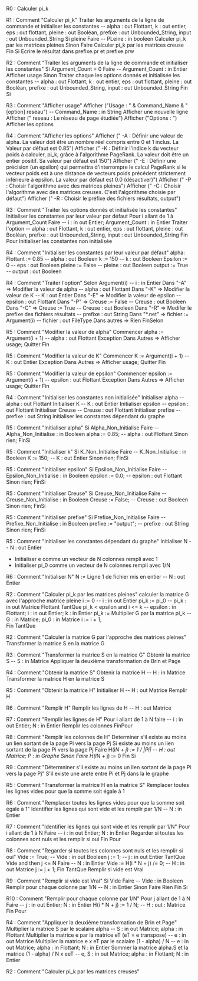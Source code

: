 R0 : Calculer pi_k

R1 : Comment "Calculer pi_k"
    Traiter les arguments de la ligne de commande et initialiser les constantes -- alpha : out Flottant, k : out entier, eps : out flottant, pleine : out Booléan, prefixe : out Unbounded_String, input : out Unbounded_String
    Si pleine Faire                                              -- PLeine : in booleen
        Calculer pi_k par les matrices pleines
    Sinon Faire
        Calculer pi_k par les matrices creuse
    Fin Si
    Ecrire le résultat dans prefixe.pr et prefixe.prw


R2 : Comment "Traiter les arguments de la ligne de commande et initialiser les constantes"
    Si Argument_Count = 0 Faire                                 -- Argument_Count : in Entier
        Afficher usage
    Sinon
        Traiter chaque les options donnés et initialisée les constantes -- alpha : out Flottant, k : out entier, eps : out flottant, pleine : out Booléan, prefixe : out Unbounded_String, input : out Unbounded_String
    Fin Si

R3 : Comment "Afficher usage"
    Afficher ("Usage : " & Command_Name & " [option] reseau")   -- Command_Name : in String
    Afficher une nouvelle ligne
    Afficher ("    reseau : Le réseau de page étudiée")
    Afficher ("Options : ")
    Afficher les options

R4 : Comment "Afficher les options"
    Afficher ("     -A <valeur> : Définir une valeur de alpha. La valeur doit être un nombre réel compris entre 0 et 1 inclus. La Valeur par défaut est 0.85")
    Afficher ("     -K <valeur> : Définir l'indice k du vecteur poids à calculer, pi_k, grâce à l'algorithme PageRank. La valeur doit être un entier positif. Sa valeur par défaut est 150")
    Afficher ("     -E <valeur> : Définir une précision (un epsilon) qui permettra d'interrompre le calcul PageRank si le vecteur poids est à une distance de vecteurs poids précédent strictement inférieure à epsilon. La valeur par défaut est 0.0 (désactiver)")
    Afficher ("     -P          : Choisir l'algorithme avec des matrices pleines")
    Afficher ("     -C          : Choisir l'algorithme avec des matrices creuses. C'est l'algorithme choisie par défaut")
    Afficher ("     -R <prefixe>: Choisir le préfixe des fichiers résultats, output")

R3 : Comment "Traiter les options donnés et initialisée les constantes"
    Initialiser les constantes par leur valeur par défaut
    Pour i allant de 1 à Argument_Count Faire                   -- i : in out Entier; Argument_Count : in Entier
        Traiter l'option -- alpha : out Flottant, k : out entier, eps : out flottant, pleine : out Booléan, prefixe : out Unbounded_String, input : out Unbounded_String
    Fin Pour
    Initialiser les constantes non initialisée

R4 : Comment "Initialiser les constantes par leur valeur par défaut"
    alpha: Flottant := 0.85                                 -- alpha : out Booleen
    k := 150                                                -- k : out Booleen
    Epsilon := 0                                            -- eps : out Booleen
    pleine := False                                         -- pleine : out Booleen
    output := True                                          -- output : out Booleen

R4 : Comment "Traiter l'option"
    Selon Argument(i)                                           -- i : in Entier
        Dans "-A" => Modifier la valeur de alpha                -- alpha : out Flottant
        Dans "-K" => Modifier la valeur de K                    -- K : out Entier
        Dans "-E" => Modifier la valeur de epsilon              -- epsilon : out Flottant
        Dans "-P" => Creuse := False                            -- Creuse : out Booleen
        Dans "-C" => Creuse := True                             -- Creuse : out Booleen
        Dans "-R" => Modifer le prefixe des fichiers résultats -- prefixe : out String
        Dans "*.net" => fichier := Argument(i)                  -- fichier : out FileType
        Dans autres => Rien
    FinSelon

R5 : Comment "Modifier la valeur de alpha"
    Commencer
        alpha := Argument(i + 1)                                -- alpha : out Flottant
    Exception
        Dans Autres => Afficher usage; Quitter
    Fin


R5 : Comment "Modifier la valeur de K"
    Commencer
        K := Argument(i + 1)                                    -- K : out Entier
    Exception
        Dans Autres => Afficher usage; Quitter
    Fin

R5 : Comment "Modifier la valeur de epsilon"
    Commencer
        epsilon := Argument(i + 1)                              -- epsilon : out Flottant
    Exception
        Dans Autres => Afficher usage; Quitter
    Fin

R4 : Comment "Initialiser les constantes non initialisée"
    Initialiser alpha                                           -- alpha : out Flottant
    Initialiser K                                               -- K : out Entier
    Initialiser epsilon                                         -- epsilon : out Flottant
    Initialiser Creuse                                          -- Creuse : out Flottant
    Initialiser prefixe                                         -- prefixe : out String
    initialiser les constantes dépendant du graphe

R5 : Comment "Initialiser alpha"
    Si Alpha_Non_Initialise Faire                               -- Alpha_Non_Initialise : in Booleen
        alpha := 0.85;                                          -- alpha : out Flottant
    Sinon
        rien;
    FinSi

R5 : Comment "Initialiser k"
    Si K_Non_Initialise Faire                                   -- K_Non_Initialise : in Booleen
        K := 150;                                               -- K : out Entier
    Sinon
        rien;
    FinSi

R5 : Comment "Initialiser epsilon"
    Si Epsilon_Non_Initialise Faire                             -- Epsilon_Non_Initialise : in Booleen
        epsilon := 0.0;                                         -- epsilon : out Flottant
    Sinon
        rien;
    FinSi

R5 : Comment "Initialiser Creuse"
    Si Creuse_Non_Initialise Faire                              -- Creuse_Non_Initialise : in Booleen
        Creuse := False;                                        -- Creuse : out Booleen
    Sinon
        rien;
    FinSi

R5 : Comment "Initialiser prefixe"
    Si Prefixe_Non_Initialise Faire                             -- Prefixe_Non_Initialise : in Booleen
        prefixe := "output";                                    -- prefixe : out String
    Sinon
        rien;
    FinSi

R5 : Comment "Initialiser les constantes dépendant du graphe"
    Initialiser N                                               -- N : out Entier
 -  Initialiser e comme un vecteur de N colonnes rempli avec 1
 -  Initialiser pi_0 comme un vecteur de N colonnes rempli avec 1/N

R6 : Comment "Initialiser N"
    N := Ligne 1 de fichier mis en entier                       -- N : out Entier

R2 : Comment "Calculer pi_k par les matrices pleines"
    calculer la matrice G avec l'approche matrice pleine
    i := 0                                                      -- i : in out Entier
    pi_k := pi_0                                                -- pi_k : in out Matrice Flottant
    TantQue pi_k < epsilon and i <= k                           -- epsilon : in Flottant; i : in out Entier; k : in Entier
        pi_k := Multiplier G par la matrice pi_k                -- G : in Matrice; pi_0 : in Matrice
        i := i + 1;                                   
    Fin TantQue

R2 : Comment "Calculer la matrice G par l'approche des matrices pleines"
    Transformer la matrice S en la matrice G

R3 : Comment "Transformer la matrice S en la matrice G"
    Obtenir la matrice S                                        -- S : in Matrice
    Appliquer la deuxième transformation de Brin et Page

R4 : Comment "Obtenir la matrice S"
    Obtenir la matrice H                                        -- H : in Matrice
    Transformer la matrice H en la matrice S

R5 : Comment "Obtenir la matrice H"
    Initialiser H                                               -- H : out Matrice
    Remplir H
 
R6 : Comment "Remplir H"
    Remplir les lignes de H                                     -- H : out Matrice

R7 : Comment "Remplir les lignes de H"
    Pour i allant de 1 à N faire                                -- i : in out Entier; N : in Entier
        Remplir les colonnes
    FinPour


R8 : Comment "Remplir les colonnes de H"
    Determiner s'il existe au moins un lien sortant de la page Pi vers la page Pj
    Si existe au moins un lien sortant de la page Pi vers la page Pj Faire
        H(i*N + j) := 1 / |Pi|                                  -- H : out Matrice; P : in Graphe
    Sinon Faire
        H(i*N + j) := 0
    Fin Si

R9 : Comment "Détermniner s'il existe au moins un lien sortant de la page Pi vers la page Pj"
    S'il existe une arete entre Pi et Pj dans la le graphe


R5 : Comment "Transformer la matrice H en la matrice S"
    Remplacer toutes les lignes vides pour que la somme soit égale à 1

R6 : Comment "Remplacer toutes les lignes vides pour que la somme soit égale à 1"
    Identifier les lignes qui sont vide et les remplir par 1/N   -- N : in Entier

R7 : Comment "Identifier les lignes qui sont vide et les remplir par 1/N"
    Pour i allant de 1 à N Faire                                -- i : in out Entier; N : in Entier
        Regarder si toutes les colonnes sont nuls et les remplir si oui
    Fin Pour

R8 : Comment "Regarder si toutes les colonnes sont nuls et les remplir si oui"
    Vide := True;                                               -- Vide : in out Booleen
    j := 1;                                                     -- j : in out Entier
    TantQue Vide and then j <= N Faire                          -- N : in Entier
        Vide := H(i * N + j) /= 0;                              -- H : in out Matrice
        j := j + 1;
    Fin TantQue
    Remplir si vide est Vrai

R9 : Comment "Remplir si vide est Vrai"
    Si Vide Faire                                               -- Vide : in Booleen
        Remplir pour chaque colonne par 1/N                   -- N : in Entier
    Sinon Faire
        Rien 
    Fin Si

R10 : Comment "Remplir pour chaque colonne par 1/N"
    Pour j allant de 1 à N Faire                                -- j : in out Entier; N : in Entier
        H(i * N + j) := 1 / N;                                  -- H : out : Matrice
    Fin Pour

R4 : Comment "Appliquer la deuxième transformation de Brin et Page"
    Multiplier la matrice S par le scalaire alpha                       -- S : in out Matrice; alpha : in Flottant
    Multiplier la matrice e par la matrice eT (eT = e transpose)        -- e : in out Matrice
    Multiplier la matrice e x eT par le scalaire (1 - alpha) / N        -- e : in out Matrice; alpha : in Flottant; N : in Entier
    Sommer la matrice alpha.S et la matrice (1 - alpha) / N x eeT       -- e, S : in out Matrice; alpha : in Flottant; N : in Entier

R2 : Comment "Calculer pi_k par les matrices creuses"